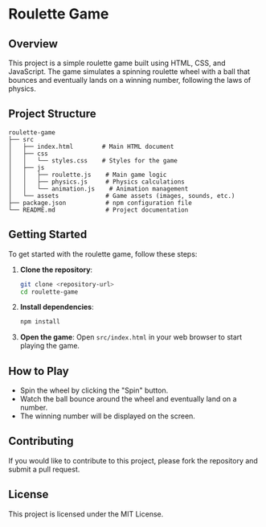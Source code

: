 # Roulette Game

## Overview
This project is a simple roulette game built using HTML, CSS, and JavaScript. The game simulates a spinning roulette wheel with a ball that bounces and eventually lands on a winning number, following the laws of physics.

## Project Structure
```
roulette-game
├── src
│   ├── index.html        # Main HTML document
│   ├── css
│   │   └── styles.css    # Styles for the game
│   ├── js
│   │   ├── roulette.js    # Main game logic
│   │   ├── physics.js     # Physics calculations
│   │   └── animation.js    # Animation management
│   └── assets             # Game assets (images, sounds, etc.)
├── package.json           # npm configuration file
└── README.md              # Project documentation
```

## Getting Started
To get started with the roulette game, follow these steps:

1. **Clone the repository**:
   ```bash
   git clone <repository-url>
   cd roulette-game
   ```

2. **Install dependencies**:
   ```bash
   npm install
   ```

3. **Open the game**:
   Open `src/index.html` in your web browser to start playing the game.

## How to Play
- Spin the wheel by clicking the "Spin" button.
- Watch the ball bounce around the wheel and eventually land on a number.
- The winning number will be displayed on the screen.

## Contributing
If you would like to contribute to this project, please fork the repository and submit a pull request.

## License
This project is licensed under the MIT License.